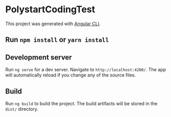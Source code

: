 # PolystartCodingTest

This project was generated with [Angular CLI](https://github.com/angular/angular-cli).

## Run `npm install` or `yarn install`

## Development server

Run `ng serve` for a dev server. Navigate to `http://localhost:4200/`. The app will automatically reload if you change any of the source files.

## Build

Run `ng build` to build the project. The build artifacts will be stored in the `dist/` directory.
